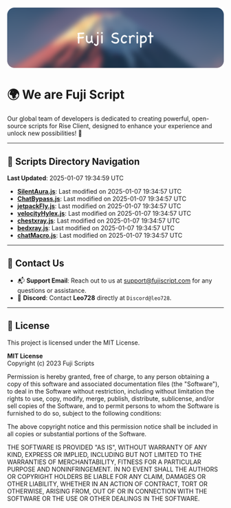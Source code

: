 ![Banner](.github/b.webp)

# 🌍 **We are Fuji Script**

Our global team of developers is dedicated to creating powerful, open-source scripts for Rise Client, designed to enhance your experience and unlock new possibilities! 🌟

---
<!-- SCRIPTS_NAVIGATION_START -->
## 📂 **Scripts Directory Navigation**

**Last Updated**: 2025-01-07 19:34:59 UTC

- **[SilentAura.js](scripts/SilentAura.js)**: Last modified on 2025-01-07 19:34:57 UTC
- **[ChatBypass.js](scripts/ChatBypass.js)**: Last modified on 2025-01-07 19:34:57 UTC
- **[jetpackFly.js](scripts/jetpackFly.js)**: Last modified on 2025-01-07 19:34:57 UTC
- **[velocityHylex.js](scripts/velocityHylex.js)**: Last modified on 2025-01-07 19:34:57 UTC
- **[chestxray.js](scripts/chestxray.js)**: Last modified on 2025-01-07 19:34:57 UTC
- **[bedxray.js](scripts/bedxray.js)**: Last modified on 2025-01-07 19:34:57 UTC
- **[chatMacro.js](scripts/chatMacro.js)**: Last modified on 2025-01-07 19:34:57 UTC

<!-- SCRIPTS_NAVIGATION_END -->

---

## 💬 **Contact Us**  
- 📬 **Support Email**: Reach out to us at [support@fujiscript.com](mailto:support@fujiscript.com) for any questions or assistance.  
- 💬 **Discord**: Contact **Leo728** directly at `Discord@leo728`.

---

## 📜 **License**

This project is licensed under the MIT License.  

**MIT License**  
Copyright (c) 2023 Fuji Scripts  

Permission is hereby granted, free of charge, to any person obtaining a copy of this software and associated documentation files (the "Software"), to deal in the Software without restriction, including without limitation the rights to use, copy, modify, merge, publish, distribute, sublicense, and/or sell copies of the Software, and to permit persons to whom the Software is furnished to do so, subject to the following conditions:  

The above copyright notice and this permission notice shall be included in all copies or substantial portions of the Software.  

THE SOFTWARE IS PROVIDED "AS IS", WITHOUT WARRANTY OF ANY KIND, EXPRESS OR IMPLIED, INCLUDING BUT NOT LIMITED TO THE WARRANTIES OF MERCHANTABILITY, FITNESS FOR A PARTICULAR PURPOSE AND NONINFRINGEMENT. IN NO EVENT SHALL THE AUTHORS OR COPYRIGHT HOLDERS BE LIABLE FOR ANY CLAIM, DAMAGES OR OTHER LIABILITY, WHETHER IN AN ACTION OF CONTRACT, TORT OR OTHERWISE, ARISING FROM, OUT OF OR IN CONNECTION WITH THE SOFTWARE OR THE USE OR OTHER DEALINGS IN THE SOFTWARE.  
